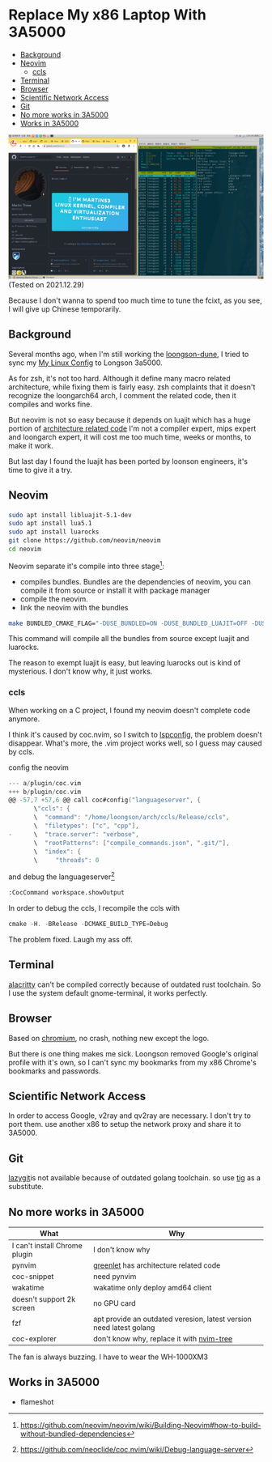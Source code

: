 # Replace My x86 Laptop With 3A5000

<!-- vim-markdown-toc GitLab -->

- [Background](#background)
- [Neovim](#neovim)
  - [ccls](#ccls)
- [Terminal](#terminal)
- [Browser](#browser)
- [Scientific Network Access](#scientific-network-access)
- [Git](#git)
- [No more works in 3A5000](#no-more-works-in-3a5000)
- [Works in 3A5000](#works-in-3a5000)

<!-- vim-markdown-toc -->
![](../img/3a5000.png)
(Tested on 2021.12.29)

Because I don't wanna to spend too much time to tune the fcixt, as you see, I will give up Chinese temporarily.

## Background
Several months ago, when I'm still working the [loongson-dune](https://github.com/Martins3/loongson-dune), I tried to
sync my [My Linux Config](https://github.com/Martins3/My-Linux-Config) to Longson 3a5000.

As for zsh, it's not too hard. Although it define many macro related architecture, while fixing them is fairly easy.
zsh complaints that it doesn't recognize the loongarch64 arch, I comment the related code, then it compiles and works fine.

But neovim is not so easy because it depends on luajit which has a huge portion of [architecture related code](https://github.com/LuaJIT/LuaJIT/blob/v2.1/src/vm_mips64.dasc)
I'm not a compiler expert, mips expert and loongarch expert, it will cost me too much time, weeks or months, to make it work.

But last day I found the luajit has been ported by loonson engineers, it's time to give it a try.

## Neovim
```sh
sudo apt install libluajit-5.1-dev
sudo apt install lua5.1
sudo apt install luarocks
git clone https://github.com/neovim/neovim
cd neovim
```

Neovim separate it's compile into three stage[^1]:
- compiles bundles. Bundles are the dependencies of neovim, you can compile it from source or install it with package manager
- compile the neovim.
- link the neovim with the bundles

```sh
make BUNDLED_CMAKE_FLAG="-DUSE_BUNDLED=ON -DUSE_BUNDLED_LUAJIT=OFF -DUSE_BUNDLED_LUAROCKS=OFF" CMAKE_BUILD_TYPE=Release
```
This command will compile all the bundles from source except luajit and luarocks.

The reason to exempt luajit is easy, but leaving luarocks out is kind of mysterious. I don't know why, it just works.
### ccls
When working on a C project, I found my neovim doesn't complete code anymore.

I think it's caused by coc.nvim, so I switch to [lspconfig](https://github.com/neovim/nvim-lspconfig), 
the problem doesn't disappear. What's more, the .vim project works well, so I guess may caused by ccls.

config the neovim
```c
--- a/plugin/coc.vim
+++ b/plugin/coc.vim
@@ -57,7 +57,6 @@ call coc#config("languageserver", {
       \"ccls": {
       \  "command": "/home/loongson/arch/ccls/Release/ccls",
       \  "filetypes": ["c", "cpp"],
-      \  "trace.server": "verbose",
       \  "rootPatterns": ["compile_commands.json", ".git/"],
       \  "index": {
       \     "threads": 0
```
and debug the languageserver[^3]
```txt
:CocCommand workspace.showOutput
```
In order to debug the ccls, I recompile the ccls with
```c
cmake -H. -BRelease -DCMAKE_BUILD_TYPE=Debug
```
The problem fixed. Laugh my ass off.
## Terminal
[alacritty](https://github.com/alacritty/alacritty) can't be compiled correctly because of outdated rust toolchain.
So I use the system default gnome-terminal, it works perfectly.

## Browser
Based on [chromium](https://www.chromium.org/), no crash, nothing new except the logo.

But there is one thing makes me sick. Loongson removed Google's original profile with it's own, so I can't sync my bookmarks from my x86 Chrome's bookmarks and passwords.
## Scientific Network Access
In order to access Google, v2ray and qv2ray are necessary.
I don't try to port them. use another x86 to setup the network proxy and share it to 3A5000.

## Git
[lazygit](https://github.com/jesseduffield/lazygit)is not available because of outdated golang toolchain.
so use [tig](https://jonas.github.io/tig/doc/tig.1.html) as a substitute.

## No more works in 3A5000

| What                          | Why                                                                                      |
|-------------------------------|------------------------------------------------------------------------------------------|
| I can't install Chrome plugin | I don't know why                                                                         |
| pynvim                        | [greenlet](https://github.com/python-greenlet/greenlet) has architecture related code    |
| coc-snippet                   | need pynvim                                                                                     |
| wakatime                      | wakatime only deploy amd64 client                                                        |
| doesn't support 2k screen     | no GPU card                                                                              |
| fzf                           | apt provide an outdated veresion, latest version need latest golang                      |
| coc-explorer                  | don't know why, replace it with [nvim-tree](https://github.com/kyazdani42/nvim-tree.lua) |

The fan is always buzzing. I have to wear the WH-1000XM3

## Works in 3A5000
- flameshot

[^1]: https://github.com/neovim/neovim/wiki/Building-Neovim#how-to-build-without-bundled-dependencies
[^2]: https://martins3.github.io/gfw.html#share-proxy-cross-lan
[^3]: https://github.com/neoclide/coc.nvim/wiki/Debug-language-server

